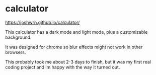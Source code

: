 # calculator

https://joshwrn.github.io/calculator/

This calculator has a dark mode and light mode, plus a customizable background.

It was designed for chrome so blur effects might not work in other browsers.

This probably took me about 2-3 days to finish, but it was my first real coding project and im happy with the way it turned out.
